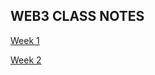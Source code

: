## WEB3 CLASS NOTES

[Week 1](https://projects.100xdevs.com/tracks/public-private-keys/Public-Key-Cryptography-1) 

[Week 2](https://petal-estimate-4e9.notion.site/Creating-a-web-based-wallet-b628b611dd934ca8b68a2654ac14fdb4)
